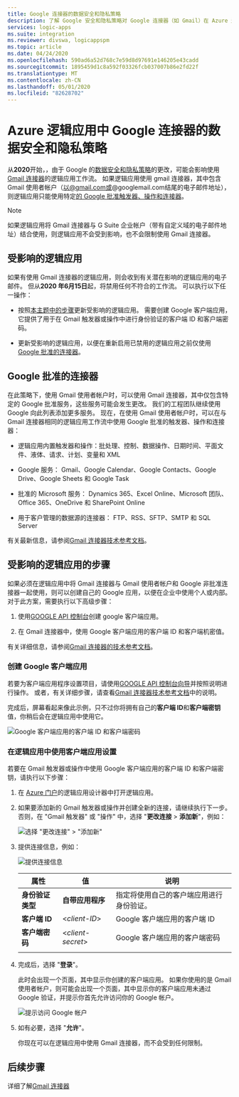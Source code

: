 ```yaml
---
title: Google 连接器的数据安全和隐私策略
description: 了解 Google 安全和隐私策略对 Google 连接器（如 Gmail）在 Azure 逻辑应用中的影响
services: logic-apps
ms.suite: integration
ms.reviewer: divswa, logicappspm
ms.topic: article
ms.date: 04/24/2020
ms.openlocfilehash: 590ad6a52d768c7e59d8d97691e146205e43cadd
ms.sourcegitcommit: 1895459d1c8a592f03326fcb037007b86e2fd22f
ms.translationtype: MT
ms.contentlocale: zh-CN
ms.lasthandoff: 05/01/2020
ms.locfileid: "82628702"
---
```

# <a name="data-security-and-privacy-policies-for-google-connectors-in-azure-logic-apps"></a>Azure 逻辑应用中 Google 连接器的数据安全和隐私策略

从**2020**开始，，由于 Google 的[数据安全和隐私策略](https://www.blog.google/technology/safety-security/project-strobe/)的更改，可能会影响使用[Gmail 连接器](https://docs.microsoft.com/connectors/gmail/)的逻辑应用工作流。 如果逻辑应用使用 gmail 连接器，其中包含 Gmail 使用者帐户（以@gmail.com或@googlemail.com结尾的电子邮件地址），则逻辑应用只能使用特定[的 Google 批准触发器、操作和连接器](#approved-connectors)。 

> [!NOTE]
> 如果逻辑应用将 Gmail 连接器与 G Suite 企业帐户（带有自定义域的电子邮件地址）结合使用，则逻辑应用不会受到影响，也不会限制使用 Gmail 连接器。

## <a name="affected-logic-apps"></a>受影响的逻辑应用

如果有使用 Gmail 连接器的逻辑应用，则会收到有关潜在影响的逻辑应用的电子邮件。 但从**2020 年6月15日**起，将禁用任何不符合的工作流。 可以执行以下任一操作：

* 按照[本主题中的步骤](#update-affected-workflows)更新受影响的逻辑应用。 需要创建 Google 客户端应用，它提供了用于在 Gmail 触发器或操作中进行身份验证的客户端 ID 和客户端密码。

* 更新受影响的逻辑应用，以便在重新启用已禁用的逻辑应用之前仅使用[Google 批准的连接器](#approved-connectors)。

<a name="approved-connectors"></a>

## <a name="google-approved-connectors"></a>Google 批准的连接器

在此策略下，使用 Gmail 使用者帐户时，可以使用 Gmail 连接器，其中仅包含特定的 Google 批准服务，这些服务可能会发生更改。 我们的工程团队继续使用 Google 向此列表添加更多服务。 现在，在使用 Gmail 使用者帐户时，可以在与 Gmail 连接器相同的逻辑应用工作流中使用 Google 批准的触发器、操作和连接器：

* 逻辑应用内置触发器和操作：批处理、控制、数据操作、日期时间、平面文件、液体、请求、计划、变量和 XML

* Google 服务： Gmail、Google Calendar、Google Contacts、Google Drive、Google Sheets 和 Google Task

* 批准的 Microsoft 服务： Dynamics 365、Excel Online、Microsoft 团队、Office 365、OneDrive 和 SharePoint Online

* 用于客户管理的数据源的连接器： FTP、RSS、SFTP、SMTP 和 SQL Server

有关最新信息，请参阅[Gmail 连接器技术参考文档](https://docs.microsoft.com/connectors/gmail/)。

<a name="update-affected-workflows"></a>

## <a name="steps-for-affected-logic-apps"></a>受影响的逻辑应用的步骤

如果必须在逻辑应用中将 Gmail 连接器与 Gmail 使用者帐户和 Google 非批准连接器一起使用，则可以创建自己的 Google 应用，以便在企业中使用个人或内部。 对于此方案，需要执行以下高级步骤：

1. 使用[GOOGLE API 控制台](https://console.developers.google.com)创建 google 客户端应用。

1. 在 Gmail 连接器中，使用 Google 客户端应用的客户端 ID 和客户端机密值。

有关详细信息，请参阅[Gmail 连接器的技术参考文档](https://docs.microsoft.com/connectors/gmail/#authentication-and-bring-your-own-application)。

### <a name="create-google-client-app"></a>创建 Google 客户端应用

若要为客户端应用程序设置项目，请使用[GOOGLE API 控制台向导](https://console.developers.google.com/start/api?id=gmail&credential=client_key)并按照说明进行操作。 或者，有关详细步骤，请查看[Gmail 连接器技术参考文档](https://docs.microsoft.com/connectors/gmail/#authentication-and-bring-your-own-application)中的说明。

完成后，屏幕看起来像此示例，只不过你将拥有自己的**客户端 ID**和**客户端密钥**值，你稍后会在逻辑应用中使用它。

![Google 客户端应用的客户端 ID 和客户端密码](./media/connectors-google-data-security-privacy-policy/google-api-console.png)

### <a name="use-client-app-settings-in-logic-app"></a>在逻辑应用中使用客户端应用设置

若要在 Gmail 触发器或操作中使用 Google 客户端应用的客户端 ID 和客户端密钥，请执行以下步骤：

1. 在 [Azure 门户](https://portal.azure.com)的逻辑应用设计器中打开逻辑应用。

1. 如果要添加新的 Gmail 触发器或操作并创建全新的连接，请继续执行下一步。 否则，在 "Gmail 触发器" 或 "操作" 中，选择 "**更改连接** > **添加新**"，例如：

   ![选择 "更改连接" > "添加新"](./media/connectors-google-data-security-privacy-policy/change-gmail-connection.png)

1. 提供连接信息，例如：

   ![提供连接信息](./media/connectors-google-data-security-privacy-policy/authentication-type-bring-your-own.png)

   | 属性 | 值 | 说明 |
   |----------|-------|-------------|
   | **身份验证类型** | **自带应用程序** | 指定将使用自己的客户端应用进行身份验证。 |
   | **客户端 ID** | <*client-ID*> | Google 客户端应用的客户端 ID |
   | **客户端密码** | <*client-secret*> | Google 客户端应用的客户端密码 |
   ||||

1. 完成后，选择 "**登录**"。

   此时会出现一个页面，其中显示你创建的客户端应用。 如果你使用的是 Gmail 使用者帐户，则可能会出现一个页面，其中显示你的客户端应用未通过 Google 验证，并提示你首先允许访问你的 Google 帐户。

   ![提示访问 Google 帐户](./media/connectors-google-data-security-privacy-policy/allow-access-authorized-domain.png)

1. 如有必要，选择 "**允许**"。

   你现在可以在逻辑应用中使用 Gmail 连接器，而不会受到任何限制。

## <a name="next-steps"></a>后续步骤

详细了解[Gmail 连接器](https://docs.microsoft.com/connectors/gmail/)
